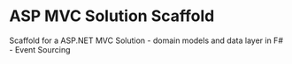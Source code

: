 # ASP MVC Solution Scaffold
Scaffold for a ASP.NET MVC Solution - domain models and data layer in F# - Event Sourcing
